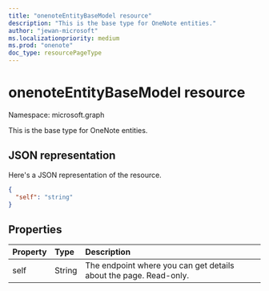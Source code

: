 ```yaml
---
title: "onenoteEntityBaseModel resource"
description: "This is the base type for OneNote entities."
author: "jewan-microsoft"
ms.localizationpriority: medium
ms.prod: "onenote"
doc_type: resourcePageType
---
```


# onenoteEntityBaseModel resource

Namespace: microsoft.graph

This is the base type for OneNote entities.

## JSON representation

Here's a JSON representation of the resource.

<!-- {
  "blockType": "resource",
  "abstract": true,
  "baseType": "microsoft.graph.entity",
  "optionalProperties": [
    "self"
  ],
  "@odata.type": "microsoft.graph.onenoteEntityBaseModel"
}-->

```json
{
  "self": "string"
}

```
## Properties
| Property	   | Type	|Description|
|:---------------|:--------|:----------|
|self|String|The endpoint where you can get details about the page. Read-only.|

<!-- uuid: bfb567de-2a2a-4b81-bf47-a55626a0c166
2015-10-25 14:57:30 UTC -->
<!-- {
  "type": "#page.annotation",
  "description": "page resource",
  "keywords": "",
  "section": "documentation",
  "tocPath": ""
}-->

